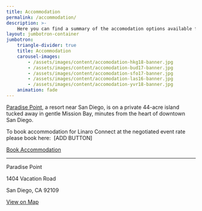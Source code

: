 ```yaml
---
title: Accommodation
permalink: /accommodation/
description: >-
    Here you can find a summary of the accomodation options available for the upcoming Linaro Connect event.
layout: jumbotron-container
jumbotron:
    triangle-divider: true
    title: Accommodation
    carousel-images:
        - /assets/images/content/accomodation-hkg18-banner.jpg
        - /assets/images/content/accomodation-bud17-banner.jpg
        - /assets/images/content/accomodation-sfo17-banner.jpg
        - /assets/images/content/accomodation-las16-banner.jpg
        - /assets/images/content/accomodation-yvr18-banner.jpg
    animation: fade
---
```

[Paradise Point](https://paradisepoint.com/resort/), a resort near San Diego, is on a private 44-acre island tucked away in gentle Mission Bay, minutes from the heart of downtown San Diego. 

To book accommodation for Linaro Connect at the negotiated event rate please book here:  [ADD BUTTON] 

<a href="https://book.passkey.com/gt/217451296?gtid=e4aa28e739b465482d77131f44112320" class="btn btn-primary">Book Accommodation</a>	

********  

Paradise Point 

1404 Vacation Road 

San Diego, CA 92109

[View on Map](https://www.google.com/maps/place/Paradise+Point+Resort+%26+Spa/@32.7751735,-117.2409917,17z/data=!3m1!4b1!4m5!3m4!1s0x80deaa7406679e99:0x3938534cc22f65e!8m2!3d32.775169!4d-117.238803)